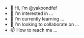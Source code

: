 - 👋 Hi, I’m @yakoondfef
- 👀 I’m interested in ...
- 🌱 I’m currently learning ...
- 💞️ I’m looking to collaborate on ...
- 📫 How to reach me ...

<!---
yakoondfef/yakoondfef is a ✨ special ✨ repository because its `README.md` (this file) appears on your GitHub profile.
You can click the Preview link to take a look at your changes.
--->
